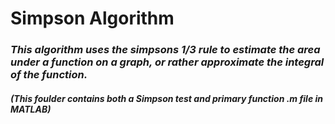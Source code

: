 # **Simpson Algorithm**
### *This algorithm uses the simpsons 1/3 rule to estimate the area under a function on a graph, or rather approximate the integral of the function.*
#### *(This foulder contains both a Simpson test and primary function .m file in MATLAB)*
